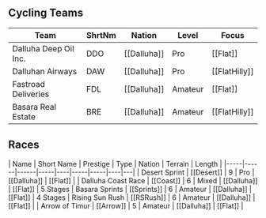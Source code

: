 ## Cycling Teams

| Team | ShrtNm | Nation | Level | Focus |
|-------|-------|---------|-------|-----|
| Dalluha Deep Oil Inc. | DDO | [[Dalluha]] | Pro | [[Flat]]
| Dalluhan Airways | DAW | [[Dalluha]] | Pro | [[FlatHilly]]
| Fastroad Deliveries | FDL | [[Dalluha]] | Amateur | [[Flat]]
| Basara Real Estate | BRE | [[Dalluha]] | Amateur | [[FlatHilly]]

## Races

| Name | Short Name | Prestige | Type | Nation | Terrain | Length |
|-----|------|------|-----|----|-----|-----|----|---|
| Desert Sprint | [[Desert]] | 9 | Pro | [[Dalluha]] | [[Flat]] |
| Dalluha Coast Race | [[Coast]] | 6 | Mixed | [[Dalluha]] | [[Flat]] | 5 Stages
| Basara Sprints | [[Sprints]] | 6 | Amateur | [[Dalluha]] | [[Flat]] | 4 Stages 
| Rising Sun Rush | [[RSRush]] | 6 | Amateur | [[Dalluha]] | [[Flat]] |
| Arrow of Timur | [[Arrow]] | 5 | Amateur | [[Dalluha]] | [[Flat]] |
